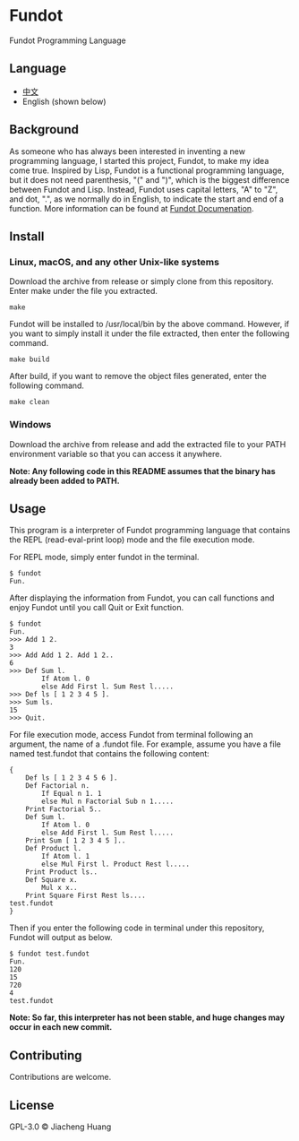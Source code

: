 # Fundot

Fundot Programming Language

## Language

* [中文](README.zh.md)
* English (shown below)

## Background

As someone who has always been interested in inventing a new programming language,
I started this project, Fundot, to make my idea come true.
Inspired by Lisp, Fundot is a functional programming language,
but it does not need parenthesis, "(" and ")", which is the biggest difference between Fundot and Lisp.
Instead, Fundot uses capital letters, "A" to "Z", and dot, ".", as we normally do in English,
to indicate the start and end of a function. More information can be found at [Fundot Documenation](https://fundot.readthedocs.io/en/latest/).

## Install

### Linux, macOS, and any other Unix-like systems

Download the archive from release or simply clone from this repository. Enter make under the file you extracted.

    make
Fundot will be installed to /usr/local/bin by the above command. However, if you want to simply install it under the file extracted, then enter the following command.

    make build
After build, if you want to remove the object files generated, enter the following command.

    make clean

### Windows

Download the archive from release and add the extracted file to your PATH environment variable so that you can access it anywhere.

**Note: Any following code in this README assumes that the binary has already been added to PATH.**

## Usage

This program is a interpreter of Fundot programming language that contains the REPL (read-eval-print loop) mode and the file execution mode.

For REPL mode, simply enter fundot in the terminal.

    $ fundot
    Fun.
After displaying the information from Fundot, you can call functions and enjoy Fundot until you call Quit or Exit function.

    $ fundot
    Fun.
    >>> Add 1 2.
    3
    >>> Add Add 1 2. Add 1 2..
    6
    >>> Def Sum l.
            If Atom l. 0
            else Add First l. Sum Rest l.....
    >>> Def ls [ 1 2 3 4 5 ].
    >>> Sum ls.
    15
    >>> Quit.
For file execution mode, access Fundot from terminal following an argument, the name of a .fundot file. For example, assume you have a file named test.fundot that contains the following content:

    {
        Def ls [ 1 2 3 4 5 6 ].
        Def Factorial n.
            If Equal n 1. 1
            else Mul n Factorial Sub n 1.....
        Print Factorial 5..
        Def Sum l.
            If Atom l. 0
            else Add First l. Sum Rest l.....
        Print Sum [ 1 2 3 4 5 ]..
        Def Product l.
            If Atom l. 1
            else Mul First l. Product Rest l.....
        Print Product ls..
        Def Square x.
            Mul x x..
        Print Square First Rest ls....
    test.fundot
    }
Then if you enter the following code in terminal under this repository, Fundot will output as below.

    $ fundot test.fundot
    Fun.
    120 
    15 
    720 
    4 
    test.fundot
**Note: So far, this interpreter has not been stable, and huge changes may occur in each new commit.**

## Contributing

Contributions are welcome.

## License

GPL-3.0 © Jiacheng Huang
